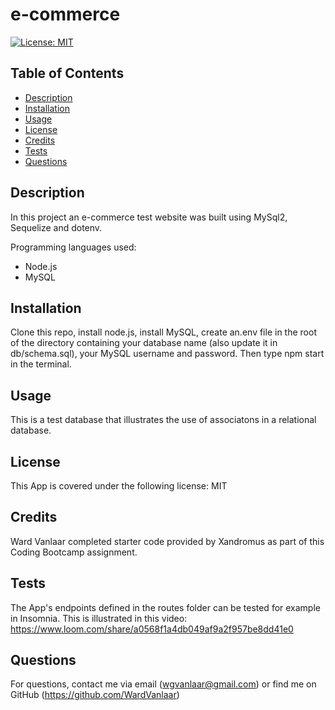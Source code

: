 # e-commerce
[![License: MIT](https://img.shields.io/badge/License-MIT-yellow.svg)](https://opensource.org/licenses/MIT)
## Table of Contents
* [Description](#Description)
* [Installation](#Installation)
* [Usage](#Usage)
* [License](#License)
* [Credits](#Credits)
* [Tests](#Tests)
* [Questions](#Questions)


## Description
In this project an e-commerce test website was built using MySql2, Sequelize and dotenv.

Programming languages used:
* Node.js
* MySQL


## Installation
Clone this repo, install node.js, install MySQL, create an.env file in the root of the directory containing your database name (also update it in db/schema.sql), your MySQL username and password. Then type npm start in the terminal.

## Usage
This is a test database that illustrates the use of associatons in a relational database.

## License
This App is covered under the following license: MIT

## Credits
Ward Vanlaar completed starter code provided by Xandromus as part of this Coding Bootcamp assignment.

## Tests
The App's endpoints defined in the routes folder can be tested for example in Insomnia. This is illustrated in this video: https://www.loom.com/share/a0568f1a4db049af9a2f957be8dd41e0

## Questions
For questions, contact me via email (wgvanlaar@gmail.com) or find me on GitHub (https://github.com/WardVanlaar)
  
